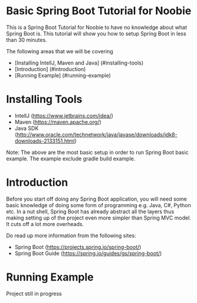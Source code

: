 # Basic Spring Boot Tutorial for Noobie 
This is a Spring Boot Tutorial for Noobie to have no knowledge about what Spring Boot is. This tutorial will show you how to setup Spring Boot in less than 30 minutes.

The following areas that we will be covering
* [Installing IntellJ, Maven and Java] (#installing-tools)
* [Introduction] (#introduction)
* [Running Example] (#running-example)





# Installing Tools 
* IntellJ (https://www.jetbrains.com/idea/)
* Maven (https://maven.apache.org/)
* Java SDK (http://www.oracle.com/technetwork/java/javase/downloads/jdk8-downloads-2133151.html)

Note: The above are the most basic setup in order to run Spring Boot basic example. The example exclude gradle build example.

# Introduction
Before you start off doing any Spring Boot application, you will need some basic knowledge of doing some form of programming e.g. Java, C#, Python etc. In a nut shell, Spring Boot has already abstract all the layers thus making setting up of the project even more simpler than Spring MVC model. It cuts off a lot more overheads. 

Do read up more information from the following sites:
* Spring Boot (https://projects.spring.io/spring-boot/)
* Spring Boot Guide (https://spring.io/guides/gs/spring-boot/)

# Running Example

Project still in progress
